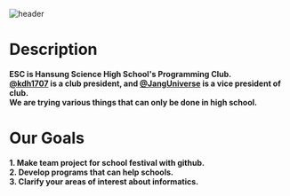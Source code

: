 ![header](https://capsule-render.vercel.app/api?type=rect&height=300&color=gradient&text=ESC&textBg=true&desc=Engineering%20Science%20of%20Computing&stroke=FFFFFF&strokeWidth=0&fontColor=FFFFFF&descSize=23&descAlign=50&fontAlign=50&fontSize=101&descAlignY=80)
# Description
**ESC is Hansung Science High School's Programming Club.**  
**[@kdh1707](https://github.com/kdh1707) is a club president, and [@JangUniverse](https://github.com/JangUniverse) is a vice president of club.**  
**We are trying various things that can only be done in high school.**  

# Our Goals
**1. Make team project for school festival with github.**  
**2. Develop programs that can help schools.**  
**3. Clarify your areas of interest about informatics.**




